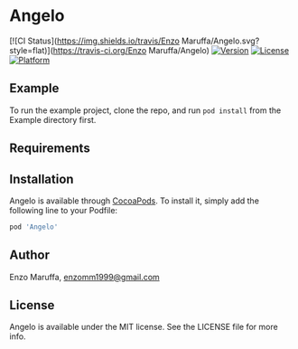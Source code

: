 # Angelo

[![CI Status](https://img.shields.io/travis/Enzo Maruffa/Angelo.svg?style=flat)](https://travis-ci.org/Enzo Maruffa/Angelo)
[![Version](https://img.shields.io/cocoapods/v/Angelo.svg?style=flat)](https://cocoapods.org/pods/Angelo)
[![License](https://img.shields.io/cocoapods/l/Angelo.svg?style=flat)](https://cocoapods.org/pods/Angelo)
[![Platform](https://img.shields.io/cocoapods/p/Angelo.svg?style=flat)](https://cocoapods.org/pods/Angelo)

## Example

To run the example project, clone the repo, and run `pod install` from the Example directory first.

## Requirements

## Installation

Angelo is available through [CocoaPods](https://cocoapods.org). To install
it, simply add the following line to your Podfile:

```ruby
pod 'Angelo'
```

## Author

Enzo Maruffa, enzomm1999@gmail.com

## License

Angelo is available under the MIT license. See the LICENSE file for more info.
